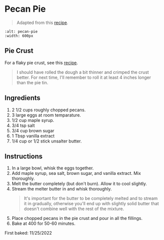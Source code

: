 # Pecan Pie

> Adapted from this [recipe](https://www.joshuaweissman.com/post/homemade-pecan-pie).

```{image} ../images/pecan-pie.jpg
:alt: pecan-pie
:width: 600px
```

## Pie Crust
For a flaky pie crust, see this [recipe]().
> I should have rolled the dough a bit thinner and crimped the crust better. For next time, I'll remember to roll it at least 4 inches longer than the pie tin.

## Ingredients
1. 2 1/2 cups roughly chopped pecans.
1. 3 large eggs at room temparature.
1. 1/2 cup maple syrup.
1. 3/4 tsp salt
1. 3/4 cup brown sugar
1. 1 Tbsp vanilla extract
1. 1/4 cup or 1/2 stick unsalter butter.

## Instructions
1. In a large bowl, whisk the eggs together.
1. Add maple syrup, sea salt, brown sugar, and vanilla extract. Mix thoroughly.
1. Melt the butter completely (but don't burn). Allow it to cool slightly.
1. Stream the melter butter in and whisk thoroughly.
    > It's important for the butter to be completely melted and to stream it in gradually, otherwise you'll end up with slightly solid butter that doesn't combine well with the rest of the mixture.
1. Place chopped pecans in the pie crust and pour in all the fillings.
1. Bake at 400 for 50-60 minutes.

First baked: 11/25/2022